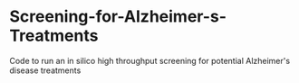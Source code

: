 # Screening-for-Alzheimer-s-Treatments
Code to run an in silico high throughput screening for potential Alzheimer's disease treatments
